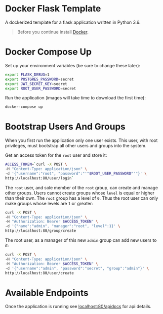 # Docker Flask Template

A dockerized template for a flask application written in Python 3.6.

> Before you continue install [Docker](https://docs.docker.com/install/).

# Docker Compose Up

Set up your environment variables (be sure to change these later):

```bash
export FLASK_DEBUG=1
export POSTGRES_PASSWORD=secret
export JWT_SECRET_KEY=secret
export ROOT_USER_PASSWORD=secret
```

Run the application (images will take time to download the first time):

```bash
docker-compose up
```

# Bootstrap Users And Groups

When you first run the application only one user exists. This user, with root privileges, must bootstrap all other users and groups into the system.

Get an access token for the `root` user and store it:

```bash
ACCESS_TOKEN=`curl -X POST \
-H "Content-Type: application/json" \
-d '{"username":"root", "password":"'"$ROOT_USER_PASSWORD"'"}' \
http://localhost:80/user/login`
```

The `root` user, and sole member of the `root` group, can create and manage other groups. Users cannot create groups whose `level` is equal or higher than their own. The `root` group has a level of `0`. Thus the root user can only make groups whose levels are `1` or greater:

```bash
curl -X POST \
-H "Content-Type: application/json" \
-H "Authorization: Bearer $ACCESS_TOKEN" \
-d '{"name":"admin", "manager":"root", "level":1}' \
http://localhost:80/group/create
```

The root user, as a manager of this new `admin` group can add new users to it:

```bash
curl -X POST \
-H "Content-Type: application/json" \
-H "Authorization: Bearer $ACCESS_TOKEN" \
-d '{"username":"admin", "password":"secret", "group":"admin"}' \
http://localhost:80/user/create
```

# Available Endpoints

Once the application is running see [localhost:80/apidocs](http://localhost:80/apidocs) for api details.
